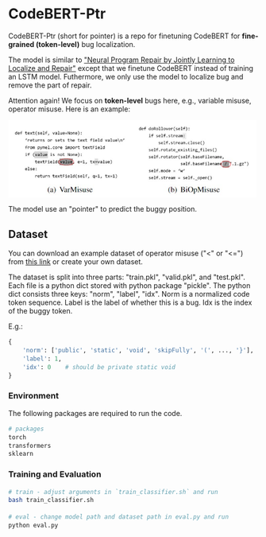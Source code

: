 # CodeBERT-Ptr

CodeBERT-Ptr (short for pointer) is a repo for finetuning CodeBERT for **fine-grained (token-level)** bug localization.

The model is similar to ["Neural Program Repair by Jointly Learning to Localize and Repair"](https://arxiv.org/pdf/1904.01720.pdf) except that we finetune CodeBERT instead of training an LSTM model. Futhermore, we only use the model to localize bug and remove the part of repair.

Attention again! We focus on **token-level** bugs here, e.g., variable misuse, operator misuse. Here is an example:

<img src="figs/eg.jpg" alt="drawing" width="500" align=center />

The model use an "pointer" to predict the buggy position.



## Dataset

You can download an example dataset of operator misuse ("<" or "<=") from [this link](https://drive.google.com/drive/folders/1fc_IQ4O2sP5HMegiYboKq27XbqwfjJ4J?usp=sharing) or create your own dataset.

The dataset is split into three parts: "train.pkl", "valid.pkl", and "test.pkl". Each file is a python dict stored with python package "pickle". The python dict consists three keys: "norm", "label", "idx". Norm is a normalized code token sequence. Label is the label of whether this is a bug. Idx is the index of the buggy token.

E.g.:

```python
{
    'norm': ['public', 'static', 'void', 'skipFully', '(', ..., '}'],
    'label': 1,
    'idx': 0    # should be private static void
}
```

### Environment

The following packages are required to run the code.

```bash
# packages
torch
transformers
sklearn
```

### Training and Evaluation

```bash
# train - adjust arguments in `train_classifier.sh` and run
bash train_classifier.sh

# eval - change model path and dataset path in eval.py and run
python eval.py
```